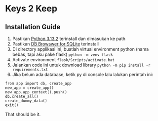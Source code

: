 # Keys 2 Keep 
## Installation Guide

1. Pastikan [Python 3.13.2](https://www.python.org/) terinstall dan dimasukan ke path
2. Pastikan [DB Browswer for SQLite](https://sqlitebrowser.org/dl/) terinstall 
3. Di directory applikasi ini, buatlah virtual environment python (nama bebas, tapi aku pake flask) `python -m venv flask`
4. Activate environment `flask/Scripts/activate.bat`
5. Jalankan code ini untuk download library `python -m pip install -r requirements.txt`
6. Jika belum ada database, ketik py di console lalu lalukan perintah ini:
```
from app import db, create_app
new_app = create_app()
new_app.app_context().push()
db.create_all()
create_dummy_data()
exit()

```

That should be it.
